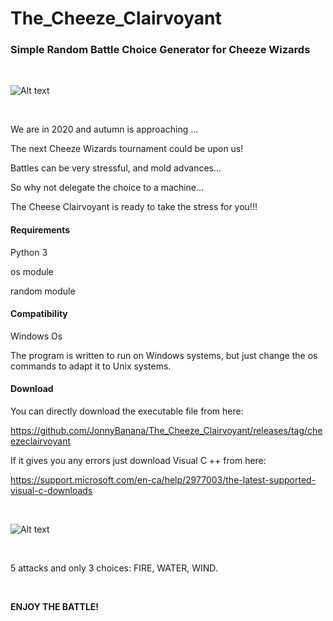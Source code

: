 # The_Cheeze_Clairvoyant

<h3>Simple Random Battle Choice Generator for Cheeze Wizards</h3>

<BR>

![Alt text](https://github.com/JonnyBanana/The_Cheeze_Clairvoyant/blob/master/img/CHEEZE-GIF.gif?raw=true)

<BR>

We are in 2020 and autumn is approaching ...

The next Cheeze Wizards tournament could be upon us!

Battles can be very stressful, and mold advances...

So why not delegate the choice to a machine...

The Cheese Clairvoyant is ready to take the stress for you!!!
<BR>  
<h4>Requirements</h4>

Python 3

os module

random module

<h4>Compatibility</h4>

Windows Os

The program is written to run on Windows systems, but just change the os commands to adapt it to Unix systems.
  
<h4>Download</h4> 

You can directly download the executable file from here: 

https://github.com/JonnyBanana/The_Cheeze_Clairvoyant/releases/tag/cheezeclairvoyant

If it gives you any errors just download Visual C ++ from here:

https://support.microsoft.com/en-ca/help/2977003/the-latest-supported-visual-c-downloads

<BR>
  
![Alt text](https://raw.githubusercontent.com/JonnyBanana/The_Cheeze_Clairvoyant/master/img/CHEEZE_CLAIRVOYANT.PNG)

<BR>

5 attacks and only 3 choices: FIRE, WATER, WIND.

<BR>
  
<b>ENJOY THE BATTLE!</b>

<BR>
